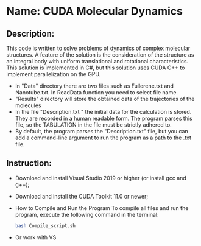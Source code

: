 # Name: CUDA Molecular Dynamics
## Description: 
This code is written to solve problems of dynamics of complex molecular structures.
A feature of the solution is the consideration of the structure as an integral body 
with uniform translational and rotational characteristics.
This solution is implemented in C#, but this solution uses CUDA C++ to implement parallelization on the GPU.

- In "Data\" directory there are two files such as Fullerene.txt and Nanotube.txt. In ReadData function you need to select file name.
- "Results\" directory will store the obtained data of the trajectories of the molecules
- In the file "Description.txt " the initial data for the calculation is stored. They are recorded in a human readable form. The program parses this file, so the TABULATION in the file must be strictly adhered to.
- By default, the program parses the "Description.txt" file, but you can add a command-line argument to run the program as a path to the .txt file.


## Instruction:
- Download and install Visual Studio 2019 or higher (or install gcc and g++);
- Download and install the CUDA Toolkit 11.0 or newer;
- How to Compile and Run the Program
  To compile all files and run the program, execute the following command in the terminal:

  ```bash
  bash Compile_script.sh
- Or work with VS
